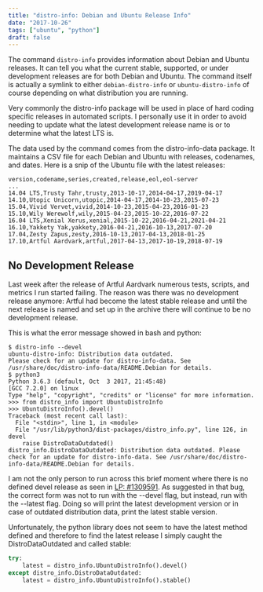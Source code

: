 ```yaml
---
title: "distro-info: Debian and Ubuntu Release Info"
date: "2017-10-26"
tags: ["ubuntu", "python"]
draft: false
---
```


The command `distro-info` provides information about Debian and Ubuntu releases. It can tell you what the current stable, supported, or under development releases are for both Debian and Ubuntu. The command itself is actually a symlink to either `debian-distro-info` or `ubuntu-distro-info` of course depending on what distribution you are running.

Very commonly the distro-info package will be used in place of hard coding specific releases in automated scripts. I personally use it in order to avoid needing to update what the latest development release name is or to determine what the latest LTS is.

The data used by the command comes from the distro-info-data package. It maintains a CSV file for each Debian and Ubuntu with releases, codenames, and dates. Here is a snip of the Ubuntu file with the latest releases:

```csv
version,codename,series,created,release,eol,eol-server
...
14.04 LTS,Trusty Tahr,trusty,2013-10-17,2014-04-17,2019-04-17
14.10,Utopic Unicorn,utopic,2014-04-17,2014-10-23,2015-07-23
15.04,Vivid Vervet,vivid,2014-10-23,2015-04-23,2016-01-23
15.10,Wily Werewolf,wily,2015-04-23,2015-10-22,2016-07-22
16.04 LTS,Xenial Xerus,xenial,2015-10-22,2016-04-21,2021-04-21
16.10,Yakkety Yak,yakkety,2016-04-21,2016-10-13,2017-07-20
17.04,Zesty Zapus,zesty,2016-10-13,2017-04-13,2018-01-25
17.10,Artful Aardvark,artful,2017-04-13,2017-10-19,2018-07-19
```

## No Development Release

Last week after the release of Artful Aardvark numerous tests, scripts, and metrics I run started failing. The reason was there was no development release anymore: Artful had become the latest stable release and until the next release is named and set up in the archive there will continue to be no development release.

This is what the error message showed in bash and python:

```shell
$ distro-info --devel
ubuntu-distro-info: Distribution data outdated.
Please check for an update for distro-info-data. See /usr/share/doc/distro-info-data/README.Debian for details.
$ python3
Python 3.6.3 (default, Oct  3 2017, 21:45:48)
[GCC 7.2.0] on linux
Type "help", "copyright", "credits" or "license" for more information.
>>> from distro_info import UbuntuDistroInfo
>>> UbuntuDistroInfo().devel()
Traceback (most recent call last):
  File "<stdin>", line 1, in <module>
  File "/usr/lib/python3/dist-packages/distro_info.py", line 126, in devel
    raise DistroDataOutdated()
distro_info.DistroDataOutdated: Distribution data outdated. Please check for an update for distro-info-data. See /usr/share/doc/distro-info-data/README.Debian for details.
```

I am not the only person to run across this brief moment where there is no defined devel release as seen in [LP: #1309591](https://bugs.launchpad.net/ubuntu/+source/distro-info/+bug/1309591). As suggested in that bug, the correct form was not to run with the --devel flag, but instead, run with the --latest flag. Doing so will print the latest development version or in case of outdated distribution data, print the latest stable version.

Unfortunately, the python library does not seem to have the latest method defined and therefore to find the latest release I simply caught the DistroDataOutdated and called stable:

```python
try:
    latest = distro_info.UbuntuDistroInfo().devel()
except distro_info.DistroDataOutdated:
    latest = distro_info.UbuntuDistroInfo().stable()
```
